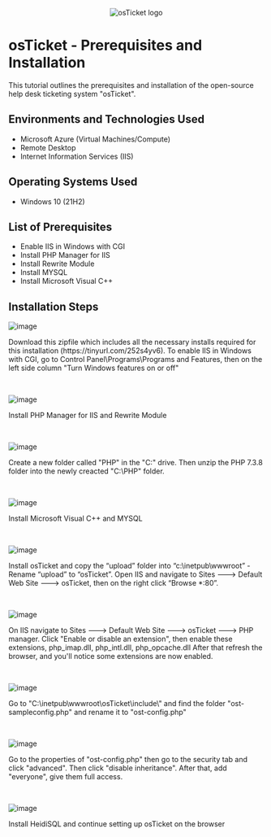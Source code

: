 <p align="center">
<img src="https://i.imgur.com/Clzj7Xs.png" alt="osTicket logo"/>
</p>

<h1>osTicket - Prerequisites and Installation</h1>
This tutorial outlines the prerequisites and installation of the open-source help desk ticketing system "osTicket".<br />


<h2>Environments and Technologies Used</h2>

- Microsoft Azure (Virtual Machines/Compute)
- Remote Desktop
- Internet Information Services (IIS)

<h2>Operating Systems Used </h2>

- Windows 10</b> (21H2)

<h2>List of Prerequisites</h2>

- Enable IIS in Windows with CGI
- Install PHP Manager for IIS
- Install Rewrite Module
- Install MYSQL
- Install Microsoft Visual C++

<h2>Installation Steps</h2>

![image](https://github.com/user-attachments/assets/b4f7f358-a4d7-4fdd-af90-a9e5160a7e04)

<p>
Download this zipfile which includes all the necessary installs required for this installation (https://tinyurl.com/252s4yv6). To enable IIS in Windows with CGI, go to Control Panel\Programs\Programs and Features, then on the left side column "Turn Windows features on or off"
</p>
<br />

![image](https://github.com/user-attachments/assets/b8fd7147-f15e-49f0-bc49-0155acc4e006)

<p>
Install PHP Manager for IIS and  Rewrite Module
</p>
<br />

![image](https://github.com/user-attachments/assets/d0936cb1-7125-4eef-9861-756fabbeaf73)

<p>
Create a new folder called "PHP" in the "C:" drive. Then unzip the PHP 7.3.8 folder into the newly creacted "C:\PHP" folder.
</p>
<br />


![image](https://github.com/user-attachments/assets/d86e277c-a3c2-4e7c-8f05-9885d16c8b86)


<p>
Install Microsoft Visual C++ and MYSQL
</p>
<br />

![image](https://github.com/user-attachments/assets/fba3c584-1d39-4c36-8002-554c522aedeb)

<p>
Install osTicket and copy the “upload” folder into “c:\inetpub\wwwroot” - Rename “upload” to “osTicket”. Open IIS and navigate to Sites ---> Default Web Site ---> osTicket, then on the right click “Browse *:80”.
</p>
<br />

![image](https://github.com/user-attachments/assets/2c43c5eb-447a-47a4-9862-e6d9420d6d6b)


<p>
On IIS navigate to Sites ---> Default Web Site ---> osTicket ---> PHP manager. Click "Enable or disable an extension", then enable these extensions, php_imap.dll, php_intl.dll, php_opcache.dll After that refresh the browser, and you'll notice some extensions are now enabled.
</p>
<br />

![image](https://github.com/user-attachments/assets/0ffc293e-55f7-482c-8f4d-62cea70e7ddd)

<p>
Go to "C:\inetpub\wwwroot\osTicket\include\" and find the folder "ost-sampleconfig.php" and rename it to "ost-config.php"
</p>
<br />

![image](https://github.com/user-attachments/assets/cff71dd1-376c-4d9f-8c0d-334ccfe76b02)


<p>
Go to the properties of "ost-config.php" then go to the security tab and click "advanced". Then click "disable inheritance". After that, add "everyone", give them full access.
</p>
<br />

![image](https://github.com/user-attachments/assets/38687ba5-9167-44c0-b739-8e7d136fbcd9)


<p>
Install HeidiSQL and continue setting up osTicket on the browser
</p>
<br />
